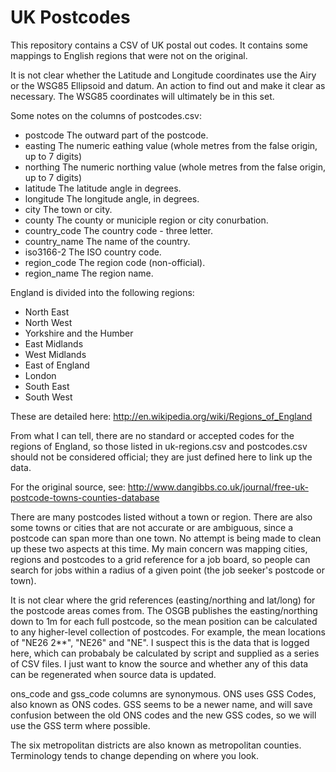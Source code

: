 UK Postcodes
============

This repository contains a CSV of UK postal out codes. It contains some mappings to English
regions that were not on the original.

It is not clear whether the Latitude and Longitude coordinates use the Airy or the WSG85 Ellipsoid
and datum. An action to find out and make it clear as necessary. The WSG85 coordinates will
ultimately be in this set.

Some notes on the columns of postcodes.csv:

* postcode The outward part of the postcode.
* easting The numeric eathing value (whole metres from the false origin, up to 7 digits)
* northing The numeric northing value (whole metres from the false origin, up to 7 digits)
* latitude The latitude angle in degrees.
* longitude The longitude angle, in degrees.
* city The town or city.
* county The county or municiple region or city conurbation.
* country_code The country code - three letter.
* country_name The name of the country.
* iso3166-2 The ISO country code.
* region_code The region code (non-official).
* region_name The region name.

England is divided into the following regions:

*	North East
*	North West
*	Yorkshire and the Humber
*	East Midlands
*	West Midlands
*	East of England
*	London
*	South East
*	South West

These are detailed here:
http://en.wikipedia.org/wiki/Regions_of_England

From what I can tell, there are no standard or accepted codes for the regions of England,
so those listed in uk-regions.csv and postcodes.csv should not be considered official;
they are just defined here to link up the data.

For the original source, see:
http://www.dangibbs.co.uk/journal/free-uk-postcode-towns-counties-database

There are many postcodes listed without a town or region. There are also some towns or cities
that are not accurate or are ambiguous, since a postcode can span more than one town. No attempt
is being made to clean up these two aspects at this time. My main concern was mapping cities,
regions and postcodes to a grid reference for a job board, so people can search for jobs within
a radius of a given point (the job seeker's postcode or town).

It is not clear where the grid references (easting/northing and lat/long) for the postcode areas
comes from. The OSGB publishes the easting/northing down to 1m for each full postcode, so the
mean position can be calculated to any higher-level collection of postcodes. For example, the
mean locations of "NE26 2**", "NE26" and "NE". I suspect this is the data that is logged here,
which can probabaly be calculated by script and supplied as a series of CSV files. I just want
to know the source and whether any of this data can be regenerated when source data is updated.

ons_code and gss_code columns are synonymous. ONS uses GSS Codes, also known as ONS codes.
GSS seems to be a newer name, and will save confusion between the old ONS codes and the new
GSS codes, so we will use the GSS term where possible.

The six metropolitan districts are also known as metropolitan counties. Terminology tends to
change depending on where you look.
